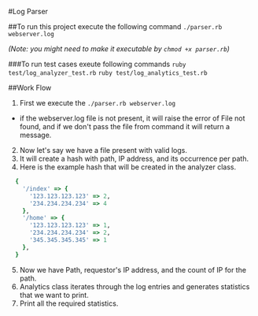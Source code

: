 #Log Parser

##To run this project execute the following command
`./parser.rb webserver.log`

*(Note: you might need to make it executable by `chmod +x parser.rb`)*


###To run test cases exeute following commands
`ruby test/log_analyzer_test.rb`
`ruby test/log_analytics_test.rb`


##Work Flow
1. First we execute the `./parser.rb webserver.log`
  - if the webserver.log file is not present, it will raise the error of File not found, and if we don't pass the file from command it will return a message.
2. Now let's say we have a file present with valid logs.
3. It will create a hash with path, IP address, and its occurrence per path.
4. Here is the example hash that will be created in the analyzer class.
  ```ruby
    {
      '/index' => {
        '123.123.123.123' => 2,
        '234.234.234.234' => 4
      },
      '/home' => {
        '123.123.123.123' => 1,
        '234.234.234.234' => 2,
        '345.345.345.345' => 1
      },
    }

  ```
5. Now we have Path, requestor's IP address, and the count of IP for the path.
6. Analytics class iterates through the log entries and generates statistics that we want to print.
7. Print all the required statistics.
